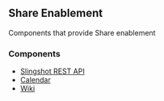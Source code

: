 ## Share Enablement

Components that provide Share enablement

### Components

 * [Slingshot REST API](./slingshot-rest-api)
 * [Calendar](./calendar)
 * [Wiki](./wiki)

